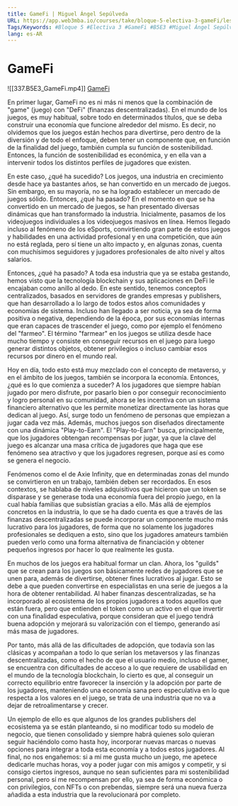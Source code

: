 ```yaml
---
title: GameFi | Miguel Ángel Sepúlveda
URL: https://app.web3mba.io/courses/take/bloque-5-electiva-3-gameFi/lessons/39554108-e3-gamefi-miguel-angel-sepulveda
Tags/Keywords: #Bloque 5 #Electiva 3 #GameFi #B5E3 #Miguel Ángel Sepúlveda
lang: es-AR
---
```

# GameFi
![[337.B5E3_GameFi.mp4]]
[GameFi](https://app.web3mba.io?wvideo=rv4f0mvdm5)

En primer lugar, GameFi no es ni más ni menos que la combinación de "game" (juego) con "DeFi" (finanzas descentralizadas). En el mundo de los juegos, es muy habitual, sobre todo en determinados títulos, que se deba construir una economía que funcione alrededor del mismo. Es decir, no olvidemos que los juegos están hechos para divertirse, pero dentro de la diversión y de todo el enfoque, deben tener un componente que, en función de la finalidad del juego, también cumpla su función de sostenibilidad. Entonces, la función de sostenibilidad es económica, y en ella van a intervenir todos los distintos perfiles de jugadores que existen.

En este caso, ¿qué ha sucedido? Los juegos, una industria en crecimiento desde hace ya bastantes años, se han convertido en un mercado de juegos. Sin embargo, en su mayoría, no se ha logrado establecer un mercado de juegos sólido. Entonces, ¿qué ha pasado? En el momento en que se ha convertido en un mercado de juegos, se han presentado diversas dinámicas que han transformado la industria. Inicialmente, pasamos de los videojuegos individuales a los videojuegos masivos en línea. Hemos llegado incluso al fenómeno de los eSports, convirtiendo gran parte de estos juegos y habilidades en una actividad profesional y en una competición, que aún no está reglada, pero sí tiene un alto impacto y, en algunas zonas, cuenta con muchísimos seguidores y jugadores profesionales de alto nivel y altos salarios.

Entonces, ¿qué ha pasado? A toda esa industria que ya se estaba gestando, hemos visto que la tecnología blockchain y sus aplicaciones en DeFi le encajaban como anillo al dedo. En este sentido, tenemos conceptos centralizados, basados en servidores de grandes empresas y publishers, que han desarrollado a lo largo de todos estos años comunidades y economías de sistema. Incluso han llegado a ser noticia, ya sea de forma positiva o negativa, dependiendo de la época, por sus economías internas que eran capaces de trascender el juego, como por ejemplo el fenómeno del "farmeo". El término "farmear" en los juegos se utiliza desde hace mucho tiempo y consiste en conseguir recursos en el juego para luego generar distintos objetos, obtener privilegios o incluso cambiar esos recursos por dinero en el mundo real.

Hoy en día, todo esto está muy mezclado con el concepto de metaverso, y en el ámbito de los juegos, también se incorpora la economía. Entonces, ¿qué es lo que comienza a suceder? A los jugadores que siempre habían jugado por mero disfrute, por pasarlo bien o por conseguir reconocimiento y logro personal en su comunidad, ahora se les incentiva con un sistema financiero alternativo que les permite monetizar directamente las horas que dedican al juego. Así, surge todo un fenómeno de personas que empiezan a jugar cada vez más. Además, muchos juegos son diseñados directamente con una dinámica "Play-to-Earn". El "Play-to-Earn" busca, principalmente, que los jugadores obtengan recompensas por jugar, ya que la clave del juego es alcanzar una masa crítica de jugadores que haga que ese fenómeno sea atractivo y que los jugadores regresen, porque así es como se genera el negocio.

Fenómenos como el de Axie Infinity, que en determinadas zonas del mundo se convirtieron en un trabajo, también deben ser recordados. En esos contextos, se hablaba de niveles adquisitivos que hicieron que un token se disparase y se generase toda una economía fuera del propio juego, en la cual había familias que subsistían gracias a ello. Más allá de ejemplos concretos en la industria, lo que se ha dado cuenta es que a través de las finanzas descentralizadas se puede incorporar un componente mucho más lucrativo para los jugadores, de forma que no solamente los jugadores profesionales se dediquen a esto, sino que los jugadores amateurs también pueden verlo como una forma alternativa de financiación y obtener pequeños ingresos por hacer lo que realmente les gusta.

En muchos de los juegos era habitual formar un clan. Ahora, los "guilds" que se crean para los juegos son básicamente redes de jugadores que se unen para, además de divertirse, obtener fines lucrativos al jugar. Esto se debe a que pueden convertirse en especialistas en una serie de juegos a la hora de obtener rentabilidad. Al haber finanzas descentralizadas, se ha incorporado al ecosistema de los propios jugadores a todos aquellos que están fuera, pero que entienden el token como un activo en el que invertir con una finalidad especulativa, porque consideran que el juego tendrá buena adopción y mejorará su valorización con el tiempo, generando así más masa de jugadores.

Por tanto, más allá de las dificultades de adopción, que todavía son las clásicas y acompañan a todo lo que serían los metaversos y las finanzas descentralizadas, como el hecho de que el usuario medio, incluso el gamer, se encuentra con dificultades de acceso a lo que requiere de usabilidad en el mundo de la tecnología blockchain, lo cierto es que, al conseguir un correcto equilibrio entre favorecer la inserción y la adopción por parte de los jugadores, manteniendo una economía sana pero especulativa en lo que respecta a los valores en el juego, se trata de una industria que no va a dejar de retroalimentarse y crecer.

Un ejemplo de ello es que algunos de los grandes publishers del ecosistema ya se están planteando, si no modificar todo su modelo de negocio, que tienen consolidado y siempre habrá quienes solo quieran seguir haciéndolo como hasta hoy, incorporar nuevas marcas o nuevas opciones para integrar a toda esta economía y a todos estos jugadores. Al final, no nos engañemos: si a mí me gusta mucho un juego, me apetece dedicarle muchas horas, voy a poder jugar con mis amigos y competir, y si consigo ciertos ingresos, aunque no sean suficientes para mi sostenibilidad personal, pero sí me recompensan por ello, ya sea de forma económica o con privilegios, con NFTs o con prebendas, siempre será una nueva fuerza añadida a esta industria que la revolucionará por completo.